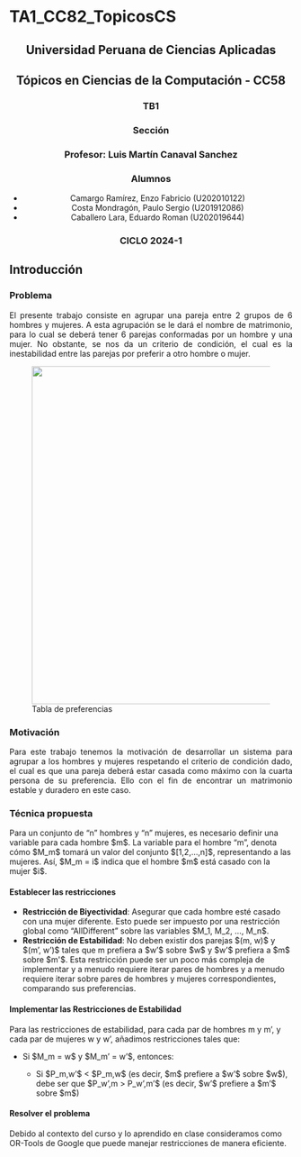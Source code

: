 # TA1_CC82_TopicosCS

 <h2 align="center">Universidad Peruana de Ciencias Aplicadas</h2>
<h2 align="center">Tópicos en Ciencias de la Computación - CC58</h2>
 
<h3 align="center"> TB1</h3>
 
<h3 align="center"> Sección</h3>
<h3 align="center"> Profesor: Luis Martín Canaval Sanchez</h3>
<h3 align="center"> Alumnos</h3>
 <ul>
   <li align="center">Camargo Ramírez, Enzo Fabricio (U202010122)</li>
   <li align="center">Costa Mondragón, Paulo Sergio (U201912086)</li>
   <li align="center">Caballero Lara, Eduardo Roman (U202019644)</li>
 </ul>
 
 
 <h3 align="center">CICLO 2024-1</h3>


## Introducción
### Problema
<p align="justify">
El presente trabajo consiste en agrupar una pareja entre 2 grupos de 6 hombres y mujeres. A esta agrupación se le dará el nombre de matrimonio, para lo cual se deberá tener 6 parejas conformadas por un hombre y una mujer. No obstante, se nos da un criterio de condición, el cual es la inestabilidad entre las parejas por preferir a otro hombre o mujer.
 </p>
<p align="center">
 <figure>
  <img width="600" src="https://github.com/PSCostaM/TA1_CC82_TopicosCS/assets/48858434/dcadf064-99d3-425d-b632-e5ab98e7e144">
  <a>Tabla de preferencias</a>
 </figure>
</p>

### Motivación

<p align="justify">
 Para este trabajo tenemos la motivación de desarrollar un sistema para agrupar a los hombres y mujeres respetando el criterio de condición dado, el cual es que una pareja deberá estar casada como máximo con la cuarta persona de su preferencia. Ello con el fin de encontrar un matrimonio estable y duradero en este caso.
</p>

### Técnica propuesta

<p align="justifiy">
Para un conjunto de “n” hombres y “n” mujeres, es necesario definir una variable para cada hombre $m$. La variable para el hombre “m”, denota cómo $M_m$ tomará un valor del conjunto $[1,2,...,n]$, representando a las mujeres. Así, $M_m = i$ indica que el hombre $m$ está casado con la mujer $i$.
</p>

#### Establecer las restricciones
<p align="justify">
<ul>
<li><b>Restricción de Biyectividad</b>: Asegurar que cada hombre esté casado con una mujer diferente. Esto puede ser impuesto por una restricción global como “AllDifferent” sobre las variables $M_1, M_2, …, M_n$.</li>
<li><b>Restricción de Estabilidad</b>: No deben existir dos parejas $(m, w)$ y $(m’, w’)$  tales que m prefiera a $w’$ sobre $w$ y $w’$ prefiera a $m$ sobre $m'$. Esta restricción puede ser un poco más compleja de implementar y a menudo requiere iterar pares de hombres y a menudo requiere iterar sobre pares de hombres y mujeres correspondientes, comparando sus preferencias.
 </li>
 </ul>
</p>

#### Implementar las Restricciones de Estabilidad
<p>
Para las restricciones de estabilidad, para cada par de hombres m y m’, y cada par de mujeres w y w’, añadimos restricciones tales que:
 <ul>
<li>Si $M_m = w$ y $M_m’ = w’$, entonces:</li>
<ul>
<li>Si $P_m,w’$ < $P_m,w$ (es decir, $m$ prefiere a $w’$ sobre $w$), debe ser que $P_w’,m > P_w’,m’$ (es decir, $w’$ prefiere a $m’$ sobre $m$)</li>
</ul>
 </ul>
<h4>Resolver el problema</h4>
Debido al contexto del curso y lo aprendido en clase consideramos como OR-Tools de Google que puede manejar restricciones de manera eficiente. 
</p>

